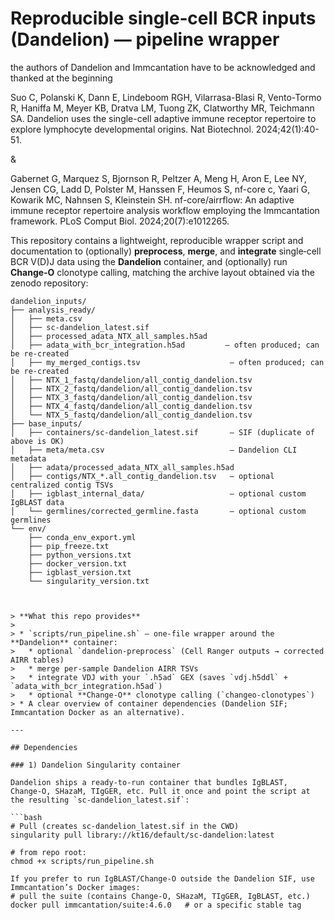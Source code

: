 # Reproducible single‑cell BCR inputs (Dandelion) — pipeline wrapper

the authors of Dandelion and Immcantation have to be acknowledged and thanked at the beginning

Suo C, Polanski K, Dann E, Lindeboom RGH, Vilarrasa-Blasi R, Vento-Tormo R, Haniffa M, Meyer KB, Dratva LM, Tuong ZK, Clatworthy MR, Teichmann SA. Dandelion uses the single-cell adaptive immune receptor repertoire to explore lymphocyte developmental origins. Nat Biotechnol. 2024;42(1):40-51.

&

Gabernet G, Marquez S, Bjornson R, Peltzer A, Meng H, Aron E, Lee NY, Jensen CG, Ladd D, Polster M, Hanssen F, Heumos S, nf-core c, Yaari G, Kowarik MC, Nahnsen S, Kleinstein SH. nf-core/airrflow: An adaptive immune receptor repertoire analysis workflow employing the Immcantation framework. PLoS Comput Biol. 2024;20(7):e1012265.

This repository contains a lightweight, reproducible wrapper script and documentation to (optionally) **preprocess**, **merge**, and **integrate** single‑cell BCR V(D)J data using the **Dandelion** container, and (optionally) run **Change‑O** clonotype calling, matching the archive layout obtained via the zenodo repository:

```text
dandelion_inputs/
├── analysis_ready/
│   ├── meta.csv
│   ├── sc-dandelion_latest.sif
│   ├── processed_adata_NTX_all_samples.h5ad
│   ├── adata_with_bcr_integration.h5ad         — often produced; can be re-created
│   ├── my_merged_contigs.tsv                    — often produced; can be re-created
│   ├── NTX_1_fastq/dandelion/all_contig_dandelion.tsv
│   ├── NTX_2_fastq/dandelion/all_contig_dandelion.tsv
│   ├── NTX_3_fastq/dandelion/all_contig_dandelion.tsv
│   ├── NTX_4_fastq/dandelion/all_contig_dandelion.tsv
│   └── NTX_5_fastq/dandelion/all_contig_dandelion.tsv
├── base_inputs/
│   ├── containers/sc-dandelion_latest.sif       — SIF (duplicate of above is OK)
│   ├── meta/meta.csv                            — Dandelion CLI metadata
│   ├── adata/processed_adata_NTX_all_samples.h5ad
│   ├── contigs/NTX_*.all_contig_dandelion.tsv   — optional centralized contig TSVs
│   ├── igblast_internal_data/                   — optional custom IgBLAST data
│   └── germlines/corrected_germline.fasta       — optional custom germlines
└── env/
    ├── conda_env_export.yml
    ├── pip_freeze.txt
    ├── python_versions.txt
    ├── docker_version.txt
    ├── igblast_version.txt
    └── singularity_version.txt



> **What this repo provides**
>
> * `scripts/run_pipeline.sh` — one‑file wrapper around the **Dandelion** container:
>   * optional `dandelion-preprocess` (Cell Ranger outputs → corrected AIRR tables)
>   * merge per‑sample Dandelion AIRR TSVs
>   * integrate VDJ with your `.h5ad` GEX (saves `vdj.h5ddl` + `adata_with_bcr_integration.h5ad`)
>   * optional **Change‑O** clonotype calling (`changeo-clonotypes`)
> * A clear overview of container dependencies (Dandelion SIF; Immcantation Docker as an alternative).

---

## Dependencies

### 1) Dandelion Singularity container

Dandelion ships a ready‑to‑run container that bundles IgBLAST, Change‑O, SHazaM, TIgGER, etc. Pull it once and point the script at the resulting `sc-dandelion_latest.sif`:

```bash
# Pull (creates sc-dandelion_latest.sif in the CWD)
singularity pull library://kt16/default/sc-dandelion:latest

# from repo root:
chmod +x scripts/run_pipeline.sh

If you prefer to run IgBLAST/Change‑O outside the Dandelion SIF, use Immcantation’s Docker images:
# pull the suite (contains Change-O, SHazaM, TIgGER, IgBLAST, etc.)
docker pull immcantation/suite:4.6.0   # or a specific stable tag

